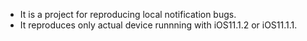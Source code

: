 
- It is a project for reproducing local notification bugs.
- It reproduces only actual device runnning with iOS11.1.2 or iOS11.1.1.

